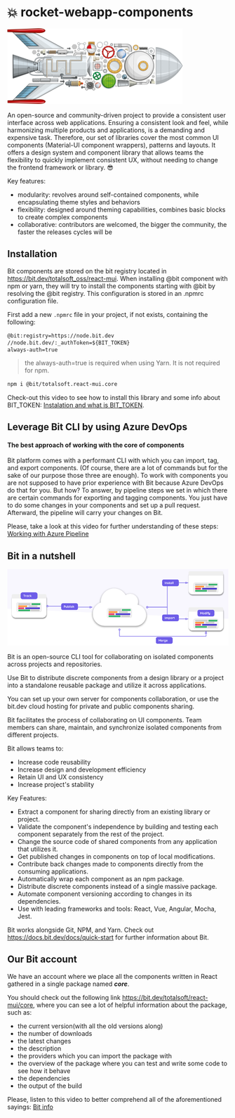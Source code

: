 # :boom: rocket-webapp-components

![Core](/assets/img/rocket-components-small.png)


An open-source and community-driven project to provide a consistent user interface across web applications. 
Ensuring a consistent look and feel, while harmonizing multiple products and applications, is a demanding and expensive task.
Therefore, our set of libraries cover the most common UI components (Material-UI component wrappers), patterns and layouts. 
It offers a design system and component library that allows teams the flexibility to quickly implement consistent UX, without needing to change the frontend framework or library. :sunglasses:

Key features:
- modularity: revolves around self-contained components, while encapsulating theme styles and behaviors
- flexibility: designed around theming capabilities, combines basic blocks to create complex components
- collaborative: contributors are welcomed, the bigger the community, the faster the releases cycles will be


## Installation
Bit components are stored on the bit registry located in https://bit.dev/totalsoft_oss/react-mui.
When installing @bit component with npm or yarn, they will try to install the components starting with @bit by resolving the @bit registry. This configuration is stored in an .npmrc configuration file.

First add a new `.npmrc` file in your project, if not exists, containing the following:

```shell
@bit:registry=https://node.bit.dev
//node.bit.dev/:_authToken=${BIT_TOKEN}
always-auth=true
```

> the always-auth=true is required when using Yarn. It is not required
> for npm.
  
```bash  
npm i @bit/totalsoft.react-mui.core
```  

Check-out this video to see how to install this library and some info about BIT_TOKEN: [Instalation and what is BIT_TOKEN](https://1drv.ms/v/s!AjNJY058hJ8vgRNx60Iq0ZJh0CR3?e=ak6waj).


## Leverage Bit CLI by using Azure DevOps

#### The best approach of working with the core of components
Bit platform comes with a performant CLI with which you can import, tag, and export components. (Of course, there are a lot of commands but for the sake of our purpose those three are enough). To work with components you are not supposed to have prior experience with Bit because Azure DevOps do that for you. But how? To answer, by pipeline steps we set in which there are certain commands for exporting and tagging components. You just have to do some changes in your components and set up a pull request. Afterward, the pipeline will carry your changes on Bit.

Please, take a look at this video for further understanding of these steps: [Working with Azure Pipeline](https://1drv.ms/v/s!AjNJY058hJ8vgRSKSG8XfBMoXbU8?e=3VFY19)

  
 ##  Bit in a nutshell
![BitWorkflow](/assets/img/BitWorkflow.png)

Bit is an open-source CLI tool for collaborating on isolated components across projects and repositories.

Use Bit to distribute discrete components from a design library or a project into a standalone reusable package and utilize it across applications.

You can set up your own server for components collaboration, or use the bit.dev cloud hosting for private and public components sharing.

Bit facilitates the process of collaborating on UI components. Team members can share, maintain, and synchronize isolated components from different projects.

Bit allows teams to:

 - Increase code reusability
  - Increase design and development efficiency
   - Retain UI and UX consistency
   - Increase project's stability

  

Key Features:

- Extract a component for sharing directly from an existing library or project.
- Validate the component's independence by building and testing each component separately from the rest of the project.
- Change the source code of shared components from any application that utilizes it.
- Get published changes in components on top of local modifications.
- Contribute back changes made to components directly from the consuming applications.
- Automatically wrap each component as an npm package.
- Distribute discrete components instead of a single massive package.
- Automate component versioning according to changes in its dependencies.
- Use with leading frameworks and tools: React, Vue, Angular, Mocha, Jest.

Bit works alongside Git, NPM, and Yarn.
Check out https://docs.bit.dev/docs/quick-start for further information about Bit.

## Our Bit account

We have an account where we place all the components written in React gathered in a single package named _**core**_.

You should check out the following link https://bit.dev/totalsoft/react-mui/core, where you can see a lot of helpful information about the package, such as:

- the current version(with all the old versions along)
- the number of downloads
- the latest changes
- the description
- the providers which you can import the package with
- the overview of the package where you can test and write some code to see how it behave
- the dependencies
- the output of the build

Please, listen to this video to better comprehend all of the aforementioned sayings: [Bit info](https://1drv.ms/v/s!AjNJY058hJ8vgRKCFjagQvoBKuXO?e=AWkXMv)

